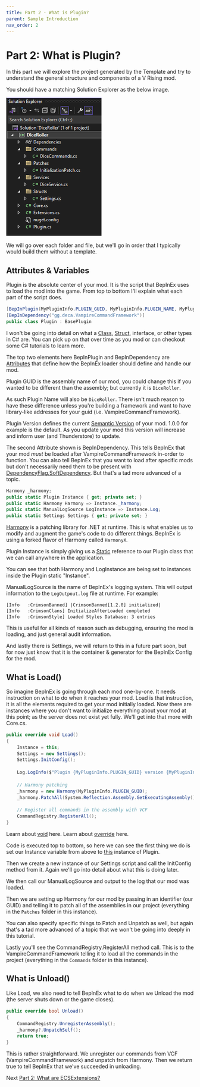 ```yaml
---
title: Part 2 - What is Plugin?
parent: Sample Introduction
nav_order: 2
---
```


# Part 2: What is Plugin?
In this part we will explore the project generated by the Template and try to understand the general structure and components of a V Rising mod. 

You should have a matching Solution Explorer as the below image.

![solution-explorer](../../../images/tut_sample_solution.png)

We will go over each folder and file, but we'll go in order that I typically would build them without a template. 

## Attributes & Variables
Plugin is the absolute center of your mod. It is the script that BepInEx uses to load the mod into the game. From top to bottom I'll explain what each part of the script does. 

```csharp
[BepInPlugin(MyPluginInfo.PLUGIN_GUID, MyPluginInfo.PLUGIN_NAME, MyPluginInfo.PLUGIN_VERSION)]
[BepInDependency("gg.deca.VampireCommandFramework")]
public class Plugin : BasePlugin
```

I won't be going into detail on what a [Class](https://learn.microsoft.com/en-us/dotnet/csharp/language-reference/language-specification/classes), [Struct](https://learn.microsoft.com/en-us/dotnet/csharp/language-reference/language-specification/structs), interface, or other types in C# are. You can pick up on that over time as you mod or can checkout some C# tutorials to learn more. 

The top two elements here BepInPlugin and BepInDependency are [Attributes](https://learn.microsoft.com/en-us/dotnet/csharp/language-reference/language-specification/attributes) that define how the BepInEx loader should define and handle our mod. 

Plugin GUID is the assembly name of our mod, you could change this if you wanted to be different than the assembly; but currently it is `DiceRoller`. 

As such Plugin Name will also be `DiceRoller`. There isn't much reason to have these difference unless you're building a framework and want to have library-like addresses for your guid (i.e. VampireCommandFramework).

Plugin Version defines the current [Semantic Version](https://www.geeksforgeeks.org/introduction-semantic-versioning/) of your mod. 1.0.0 for example is the default. As you update your mod this version will increase and inform user (and Thunderstore) to update. 

The second Attribute shown is BepInDependency. This tells BepInEx that your mod *must* be loaded after VampireCommandFramework in-order to function. You can also tell BepInEx that you want to load after specific mods but don't necessarily need them to be present with [DependencyFlag.SoftDependency](https://docs.bepinex.dev/master/api/BepInEx.BepInDependency.html). But that's a tad more advanced of a topic. 

```csharp
Harmony _harmony;
public static Plugin Instance { get; private set; }
public static Harmony Harmony => Instance._harmony;
public static ManualLogSource LogInstance => Instance.Log;
public static Settings Settings { get; private set; }
```

[Harmony](https://harmony.pardeike.net/articles/intro.html) is a patching library for .NET at runtime. This is what enables us to modify and augment the game's code to do different things. BepInEx is using a forked flavor of Harmony called `HarmonyX`. 

Plugin Instance is simply giving us a [Static](https://learn.microsoft.com/en-us/dotnet/csharp/language-reference/keywords/static) reference to our Plugin class that we can call anywhere in the application. 

You can see that both Harmony and LogInstance are being set to instances inside the Plugin static "Instance". 

ManualLogSource is the name of BepInEx's logging system. This will output information to the `LogOutpout.log` file at runtime. For example:

```
[Info   :CrimsonBanned] |CrimsonBanned[1.2.0] initialized|
[Info   :CrimsonClans] InitializeAfterLoaded completed
[Info   :CrimsonStyle] Loaded Styles Database: 3 entries
```

This is useful for all kinds of reason such as debugging, ensuring the mod is loading, and just general audit information. 

And lastly there is Settings, we will return to this in a future part soon, but for now just know that it is the container & generator for the BepInEx Config for the mod. 

## What is Load()
So imagine BepInEx is going through each mod one-by-one. It needs instruction on what to do when it reaches your mod. Load is that instruction, it is all the elements required to get your mod initially loaded. Now there are instances where you don't want to initialize everything about your mod at this point; as the server does not exist yet fully. We'll get into that more with Core.cs. 

```csharp
public override void Load()
{
    Instance = this;
    Settings = new Settings();
    Settings.InitConfig();

    Log.LogInfo($"Plugin {MyPluginInfo.PLUGIN_GUID} version {MyPluginInfo.PLUGIN_VERSION} is loaded!");

    // Harmony patching
    _harmony = new Harmony(MyPluginInfo.PLUGIN_GUID);
    _harmony.PatchAll(System.Reflection.Assembly.GetExecutingAssembly());

    // Register all commands in the assembly with VCF
    CommandRegistry.RegisterAll();
}
```
Learn about [void](https://learn.microsoft.com/en-us/dotnet/csharp/language-reference/builtin-types/void) here. Learn about [override](https://learn.microsoft.com/en-us/dotnet/csharp/language-reference/keywords/override) here.

Code is executed top to bottom, so here we can see the first thing we do is set our Instance variable from above to [this](https://learn.microsoft.com/en-us/dotnet/csharp/language-reference/keywords/this) instance of Plugin.

Then we create a new instance of our Settings script and call the InitConfig method from it. Again we'll go into detail about what this is doing later. 

We then call our ManualLogSource and output to the log that our mod was loaded. 

Then we are setting up Harmony for our mod by passing in an identifier (our GUID) and telling it to patch all of the assemblies in our project (everything in the `Patches` folder in this instance).

You can also specify specific things to Patch and Unpatch as well, but again that's a tad more advanced of a topic that we won't be going into deeply in this tutorial. 

Lastly you'll see the CommandRegistry.RegisterAll method call. This is to the VampireCommandFramework telling it to load all the commands in the project (everything in the `Commands` folder in this instance). 

## What is Unload()
Like Load, we also need to tell BepInEx what to do when we Unload the mod (the server shuts down or the game closes).

```csharp
public override bool Unload()
{
    CommandRegistry.UnregisterAssembly();
    _harmony?.UnpatchSelf();
    return true;
}
```
This is rather straightforward. We unregister our commands from VCF (VampireCommandFramework) and unpatch from Harmony. Then we return true to tell BepInEx that we've succeeded in unloading. 

Next [Part 2: What are ECSExtensions?](02_sample_ecs.md)